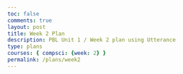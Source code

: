 ```yaml
---
toc: false
comments: true
layout: post
title: Week 2 Plan
description: PBL Unit 1 / Week 2 plan using Utterance
type: plans
courses: { compsci: {week: 2} }
permalink: /plans/week2
---
```

